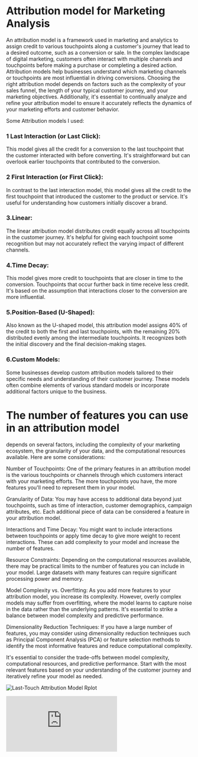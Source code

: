 # Attribution model for Marketing Analysis

An attribution model is a framework used in marketing and analytics to assign credit to various touchpoints along a customer's journey that lead to a desired outcome, such as a conversion or sale. In the complex landscape of digital marketing, customers often interact with multiple channels and touchpoints before making a purchase or completing a desired action. Attribution models help businesses understand which marketing channels or touchpoints are most influential in driving conversions.
Choosing the right attribution model depends on factors such as the complexity of your sales funnel, the length of your typical customer journey, and your marketing objectives. Additionally, it's essential to continually analyze and refine your attribution model to ensure it accurately reflects the dynamics of your marketing efforts and customer behavior.

Some Attribution models I used:

### 1 Last Interaction (or Last Click): 
This model gives all the credit for a conversion to the last touchpoint that the customer interacted with before converting. It's straightforward but can overlook earlier touchpoints that contributed to the conversion.

### 2 First Interaction (or First Click): 
In contrast to the last interaction model, this model gives all the credit to the first touchpoint that introduced the customer to the product or service. It's useful for understanding how customers initially discover a brand.

### 3.Linear: 
The linear attribution model distributes credit equally across all touchpoints in the customer journey. It's helpful for giving each touchpoint some recognition but may not accurately reflect the varying impact of different channels.

### 4.Time Decay: 
This model gives more credit to touchpoints that are closer in time to the conversion. Touchpoints that occur further back in time receive less credit. It's based on the assumption that interactions closer to the conversion are more influential.

### 5.Position-Based (U-Shaped): 
Also known as the U-shaped model, this attribution model assigns 40% of the credit to both the first and last touchpoints, with the remaining 20% distributed evenly among the intermediate touchpoints. It recognizes both the initial discovery and the final decision-making stages.

### 6.Custom Models: 
Some businesses develop custom attribution models tailored to their specific needs and understanding of their customer journey. These models often combine elements of various standard models or incorporate additional factors unique to the business.

# The number of features you can use in an attribution model 
depends on several factors, including the complexity of your marketing ecosystem, the granularity of your data, and the computational resources available. Here are some considerations:

Number of Touchpoints: One of the primary features in an attribution model is the various touchpoints or channels through which customers interact with your marketing efforts. The more touchpoints you have, the more features you'll need to represent them in your model.

Granularity of Data: You may have access to additional data beyond just touchpoints, such as time of interaction, customer demographics, campaign attributes, etc. Each additional piece of data can be considered a feature in your attribution model.

Interactions and Time Decay: You might want to include interactions between touchpoints or apply time decay to give more weight to recent interactions. These can add complexity to your model and increase the number of features.

Resource Constraints: Depending on the computational resources available, there may be practical limits to the number of features you can include in your model. Large datasets with many features can require significant processing power and memory.

Model Complexity vs. Overfitting: As you add more features to your attribution model, you increase its complexity. However, overly complex models may suffer from overfitting, where the model learns to capture noise in the data rather than the underlying patterns. It's essential to strike a balance between model complexity and predictive performance.

Dimensionality Reduction Techniques: If you have a large number of features, you may consider using dimensionality reduction techniques such as Principal Component Analysis (PCA) or feature selection methods to identify the most informative features and reduce computational complexity.

It's essential to consider the trade-offs between model complexity, computational resources, and predictive performance. Start with the most relevant features based on your understanding of the customer journey and iteratively refine your model as needed.


![Last-Touch Attribution Model Rplot](https://github.com/IrinaMax/Attribution-Model/assets/16123495/b73c5888-450d-4d61-afda-a64edbaea8ed)

![Time Decay Attribution model barplot.pdf](https://github.com/IrinaMax/Attribution-Model/files/14784554/Time.Decay.Attribution.model.barplot.pdf)


